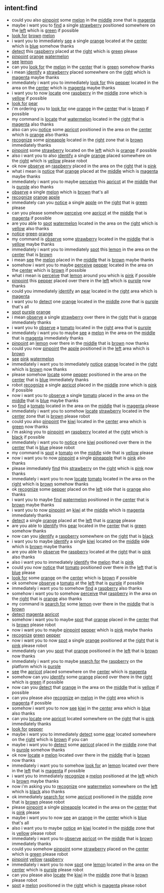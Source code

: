 ## intent:find
- could you also [pinpoint](action) some [melon](object_name) in the [middle](placement_origin) zone that is [magenta](object_color)
- maybe i want you to [find](action) a single [strawberry](object_name) positioned somewhere on the [left](placement_origin) which is [green](object_color) if possible
- [look for](action) [brown](object_color) [melon](object_name)
- i want you to immediately [see](action) a single [orange](object_name) located at the [center](placement_origin) which is [blue](object_color) somehow thanks
- [detect](action) this [raspberry](object_name) placed at the [right](placement_origin) which is [green](object_color) please
- [pinpoint](action) [orange](object_color) [watermelon](object_name)
- [see](action) [lemon](object_name)
- can you [look for](action) the [melon](object_name) in the [center](placement_origin) that is [green](object_color) somehow thanks
- i mean [identify](action) a [strawberry](object_name) placed somewhere on the [right](placement_origin) which is [magenta](object_color) maybe thanks
- immediately i want you to immediately [look for](action) this [pepper](object_name) located in the area on the [center](placement_origin) which is [magenta](object_color) maybe thanks
- i want you to now [locate](action) one [raspberry](object_name) in the [middle](placement_origin) zone which is [yellow](object_color) if possible
- [look for](action) [pear](object_name)
- i'm ordering you to [look for](action) one [orange](object_name) in the [center](placement_origin) that is [brown](object_color) if possible
- my command is [locate](action) that [watermelon](object_name) located in the [right](placement_origin) that is [magenta](object_color) also thanks
- also can you [notice](action) some [apricot](object_name) positioned in the area on the [center](placement_origin) which is [orange](object_color) also thanks
- [recognize](action) some [pineapple](object_name) located in the [right](placement_origin) zone that is [brown](object_color) immediately thanks
- [pinpoint](action) some [strawberry](object_name) located on the [left](placement_origin) which is [orange](object_color) if possible
- also i want you to also [identify](action) a single [orange](object_name) placed somewhere on the [right](placement_origin) which is [yellow](object_color) please robot
- ok now [observe](action) an [raspberry](object_name) placed in the area on the [right](placement_origin) that is [pink](object_color)
- what i mean is [notice](action) that [orange](object_name) placed at the [middle](placement_origin) which is [magenta](object_color) maybe thanks
- immediately i want you to maybe [perceive](action) this [apricot](object_name) at the [middle](placement_origin) that is [purple](object_color) also thanks
- [observe](action) a single [melon](object_name) which is [brown](object_color) that's all
- [recognize](action) [orange](object_color) [apple](object_name)
- immediately can you [notice](action) a single [apple](object_name) on the [right](placement_origin) that is [green](object_color) please
- can you please somehow [perceive](action) one [apricot](object_name) at the [middle](placement_origin) that is [magenta](object_color) if possible
- are you able to [spot](action) [watermelon](object_name) located in the area on the [right](placement_origin) which is [yellow](object_color) also thanks
- [notice](action) [green](object_color) [orange](object_name)
- my command is [observe](action) some [strawberry](object_name) located in the [middle](placement_origin) that is [yellow](object_color) maybe thanks
- immediately i want you to immediately [spot](action) this [lemon](object_name) in the area on the [center](placement_origin) that is [brown](object_color)
- i mean [see](action) the [melon](object_name) placed in the [middle](placement_origin) that is [brown](object_color) maybe thanks
- somehow i want you to maybe [perceive](action) [pepper](object_name) located in the area on the [center](placement_origin) which is [brown](object_color) if possible
- what i mean is [perceive](action) that [lemon](object_name) around you which is [pink](object_color) if possible
- [pinpoint](action) this [pepper](object_name) placed over there in the [left](placement_origin) which is [purple](object_color) now thanks
- could you immediately [identify](action) an [pear](object_name) located in the [right](placement_origin) area which is [magenta](object_color)
- i want you to [detect](action) one [orange](object_name) located in the [middle](placement_origin) zone that is [purple](object_color) that's all
- [spot](action) [purple](object_color) [orange](object_name)
- i mean [observe](action) a single [strawberry](object_name) over there in the [right](placement_origin) that is [orange](object_color) immediately thanks
- i want you to [observe](action) a [tomato](object_name) located in the [right](placement_origin) area that is [purple](object_color)
- immediately i want you to maybe [see](action) a [melon](object_name) in the area on the [middle](placement_origin) that is [magenta](object_color) immediately thanks
- [pinpoint](action) an [lemon](object_name) over there in the [middle](placement_origin) that is [brown](object_color) now thanks
- could you now [pinpoint](action) the [apple](object_name) positioned in the [left](placement_origin) area which is [brown](object_color)
- [see](action) [pink](object_color) [watermelon](object_name)
- immediately i want you to immediately [notice](action) [orange](object_name) located in the [right](placement_origin) which is [brown](object_color) now thanks
- please somehow [locate](action) some [pepper](object_name) positioned in the area on the [center](placement_origin) that is [blue](object_color) immediately thanks
- robot [recognize](action) a single [apricot](object_name) placed in the [middle](placement_origin) zone which is [pink](object_color) if possible
- now i want you to [observe](action) a single [tomato](object_name) placed in the area on the [middle](placement_origin) that is [blue](object_color) maybe thanks
- so [find](action) a [tomato](object_name) located in the area on the [middle](placement_origin) that is [magenta](object_color) please
- immediately i want you to somehow [locate](action) [strawberry](object_name) located in the [center](placement_origin) zone that is [brown](object_color) please robot
- could you also [pinpoint](action) the [kiwi](object_name) located in the [center](placement_origin) area which is [green](object_color) now thanks
- i'm asking you to [pinpoint](action) an [raspberry](object_name) located at the [right](placement_origin) which is [black](object_color) if possible
- immediately i want you to [notice](action) one [kiwi](object_name) positioned over there in the [center](placement_origin) that is [blue](object_color) please robot
- my command is [spot](action) a [tomato](object_name) on the [middle](placement_origin) side that is [yellow](object_color) please
- now i want you to now [pinpoint](action) a single [pineapple](object_name) that is [pink](object_color) also thanks
- please immediately [find](action) this [strawberry](object_name) on the [right](placement_origin) which is [pink](object_color) now thanks
- immediately i want you to now [locate](action) [tomato](object_name) located in the area on the [right](placement_origin) which is [brown](object_color) somehow thanks
- ok [recognize](action) some [pepper](object_name) placed on the [left](placement_origin) side that is [orange](object_color) also thanks
- i want you to maybe [find](action) [watermelon](object_name) positioned in the [center](placement_origin) that is [brown](object_color) maybe thanks
- i want you to now [pinpoint](action) an [kiwi](object_name) at the [middle](placement_origin) which is [magenta](object_color) immediately thanks
- [detect](action) a single [orange](object_name) placed at the [left](placement_origin) that is [orange](object_color) please
- are you able to [identify](action) this [pear](object_name) located in the [center](placement_origin) that is [green](object_color) somehow thanks
- now can you [identify](action) a [raspberry](object_name) somewhere on the [right](placement_origin) that is [black](object_color)
- i want you to maybe [identify](action) a single [kiwi](object_name) located on the [middle](placement_origin) side which is [brown](object_color) maybe thanks
- are you able to [observe](action) the [raspberry](object_name) located at the [right](placement_origin) that is [pink](object_color) also thanks
- also i want you to immediately [identify](action) the [melon](object_name) that is [pink](object_color)
- could you now [notice](action) that [tomato](object_name) positioned over there in the [left](placement_origin) that is [blue](object_color) please
- [look for](action) some [orange](object_name) on the [center](placement_origin) which is [brown](object_color) if possible
- ok somehow [observe](action) a [tomato](object_name) at the [left](placement_origin) that is [purple](object_color) if possible
- immediately i want you to somehow [find](action) a [raspberry](object_name) also thanks
- somehow i want you to somehow [perceive](action) that [raspberry](object_name) in the area on the [right](placement_origin) that is [orange](object_color) also thanks
- my command is [search for](action) some [lemon](object_name) over there in the [middle](placement_origin) that is [brown](object_color)
- [detect](action) [magenta](object_color) [apricot](object_name)
- somehow i want you to maybe [spot](action) that [orange](object_name) placed in the [center](placement_origin) that is [brown](object_color) please robot
- now i want you to maybe [pinpoint](action) [pepper](object_name) which is [pink](object_color) maybe thanks
- [recognize](action) [green](object_color) [pepper](object_name)
- now i want you to now [spot](action) a single [orange](object_name) positioned at the [right](placement_origin) that is [pink](object_color) please robot
- immediately can you [spot](action) that [orange](object_name) positioned in the [left](placement_origin) that is [brown](object_color) now thanks
- immediately i want you to maybe [search for](action) the [raspberry](object_name) on the platform which is [purple](object_color)
- [see](action) the [apricot](object_name) placed somewhere on the [center](placement_origin) which is [magenta](object_color)
- somehow can you [identify](action) some [orange](object_name) placed over there in the [right](placement_origin) which is [green](object_color) if possible
- now can you [detect](action) that [orange](object_name) in the area on the [middle](placement_origin) that is [yellow](object_color) if possible
- can you please also [recognize](action) an [melon](object_name) in the [right](placement_origin) area which is [magenta](object_color) if possible
- somehow i want you to now [see](action) [kiwi](object_name) in the [center](placement_origin) area which is [blue](object_color) also thanks
- can you [locate](action) one [apricot](object_name) located somewhere on the [right](placement_origin) that is [pink](object_color) immediately thanks
- [look for](action) [pepper](object_name)
- maybe i want you to immediately [detect](action) some [pear](object_name) located somewhere on the [right](placement_origin) which is [brown](object_color) if you can
- maybe i want you to [detect](action) some [apricot](object_name) placed in the [middle](placement_origin) zone that is [purple](object_color) somehow thanks
- ok now [locate](action) a [melon](object_name) located over there in the [middle](placement_origin) that is [brown](object_color) now thanks
- immediately i want you to somehow [look for](action) an [lemon](object_name) located over there in the [left](placement_origin) that is [magenta](object_color) if possible
- i want you to immediately [recognize](action) a [melon](object_name) positioned at the [left](placement_origin) which is [brown](object_color) maybe thanks
- now i'm asking you to [recognize](action) one [watermelon](object_name) somewhere on the [left](placement_origin) which is [black](object_color) also thanks
- ok immediately [search for](action) some [apricot](object_name) positioned in the [middle](placement_origin) zone that is [brown](object_color) please robot
- please [pinpoint](action) a single [pineapple](object_name) located in the area on the [center](placement_origin) that is [pink](object_color) please
- maybe i want you to now [see](action) an [orange](object_name) in the [center](placement_origin) which is [blue](object_color) that's all
- also i want you to maybe [notice](action) an [kiwi](object_name) located in the [middle](placement_origin) zone that is [yellow](object_color) please robot
- immediately i want you to [observe](action) [apricot](object_name) on the [middle](placement_origin) that is [brown](object_color) immediately thanks
- could you somehow [pinpoint](action) some [strawberry](object_name) placed on the [center](placement_origin) which is [green](object_color) please robot
- [pinpoint](action) [yellow](object_color) [raspberry](object_name)
- immediately i want you to now [spot](action) one [lemon](object_name) located in the area on the [center](placement_origin) which is [purple](object_color) please robot
- can you please also [locate](action) the [kiwi](object_name) in the [middle](placement_origin) zone that is [brown](object_color) please robot
- [spot](action) a [melon](object_name) positioned in the [right](placement_origin) which is [magenta](object_color) please robot
